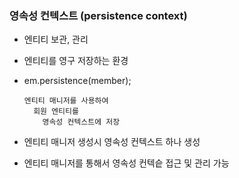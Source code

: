 ### 영속성 컨텍스트 (persistence context)
* 엔티티 보관, 관리
* 엔티티를 영구 저장하는 환경

* em.persistence(member);

      엔티티 매니저를 사용하여 
        회원 엔티티를 
          영속성 컨텍스트에 저장

* 엔티티 매니저 생성시 영속성 컨텍스트 하나 생성
* 엔티티 매니저를 통해서 영속성 컨텍슽 접근 및 관리 가능
